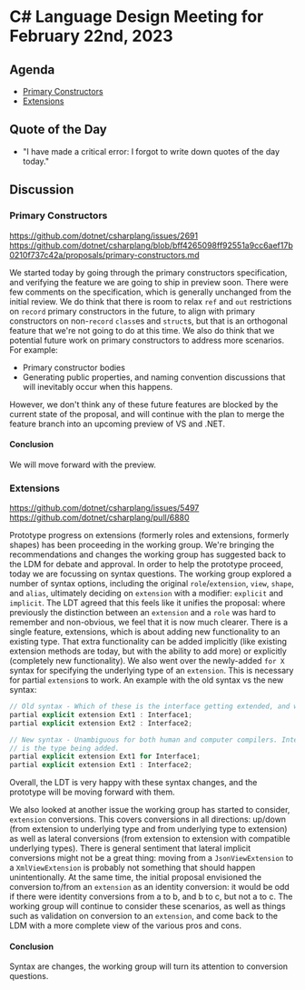 # C# Language Design Meeting for February 22nd, 2023

## Agenda

- [Primary Constructors](#primary-constructors)
- [Extensions](#extensions)

## Quote of the Day

- "I have made a critical error: I forgot to write down quotes of the day today."

## Discussion

### Primary Constructors

https://github.com/dotnet/csharplang/issues/2691  
https://github.com/dotnet/csharplang/blob/bff4265098ff92551a9cc6aef17b0210f737c42a/proposals/primary-constructors.md

We started today by going through the primary constructors specification, and verifying the feature we are going to ship in preview soon. There were few comments
on the specification, which is generally unchanged from the initial review. We do think that there is room to relax `ref` and `out` restrictions on `record` primary
constructors in the future, to align with primary constructors on non-`record` `class`es and `struct`s, but that is an orthogonal feature that we're not going to
do at this time. We also do think that we potential future work on primary constructors to address more scenarios. For example:

* Primary constructor bodies
* Generating public properties, and naming convention discussions that will inevitably occur when this happens.

However, we don't think any of these future features are blocked by the current state of the proposal, and will continue with the plan to merge the feature branch
into an upcoming preview of VS and .NET.

#### Conclusion

We will move forward with the preview.

### Extensions

https://github.com/dotnet/csharplang/issues/5497  
https://github.com/dotnet/csharplang/pull/6880

Prototype progress on extensions (formerly roles and extensions, formerly shapes) has been proceeding in the working group. We're bringing the recommendations and changes
the working group has suggested back to the LDM for debate and approval. In order to help the prototype proceed, today we are focussing on syntax questions. The working
group explored a number of syntax options, including the original `role`/`extension`, `view`, `shape`, and `alias`, ultimately deciding on `extension` with a modifier:
`explicit` and `implicit`. The LDT agreed that this feels like it unifies the proposal: where previously the distinction between an `extension` and a `role` was hard to
remember and non-obvious, we feel that it is now much clearer. There is a single feature, extensions, which is about adding new functionality to an existing type. That
extra functionality can be added implicitly (like existing extension methods are today, but with the ability to add more) or explicitly (completely new functionality).
We also went over the newly-added `for X` syntax for specifying the underlying type of an `extension`. This is necessary for partial `extension`s to work. An example
with the old syntax vs the new syntax:

```cs
// Old syntax - Which of these is the interface getting extended, and which is the interface getting added?
partial explicit extension Ext1 : Interface1;
partial explicit extension Ext2 : Interface2;

// New syntax - Unambiguous for both human and computer compilers. Interface1 is the extended type, and Interface2
// is the type being added.
partial explicit extension Ext1 for Interface1;
partial explicit extension Ext1 : Interface2;
```

Overall, the LDT is very happy with these syntax changes, and the prototype will be moving forward with them.

We also looked at another issue the working group has started to consider, `extension` conversions. This covers conversions in all directions: up/down (from extension to
underlying type and from underlying type to extension) as well as lateral conversions (from extension to extension with compatible underlying types). There is general
sentiment that lateral implicit conversions might not be a great thing: moving from a `JsonViewExtension` to a `XmlViewExtension` is probably not something that should
happen unintentionally. At the same time, the initial proposal envisioned the conversion to/from an `extension` as an identity conversion: it would be odd if there were
identity conversions from a to b, and b to c, but not a to c. The working group will continue to consider these scenarios, as well as things such as validation on conversion
to an `extension`, and come back to the LDM with a more complete view of the various pros and cons.

#### Conclusion

Syntax are changes, the working group will turn its attention to conversion questions.
